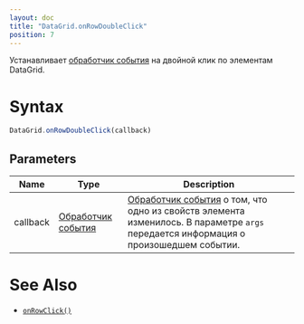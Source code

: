 ```yaml
---
layout: doc
title: "DataGrid.onRowDoubleClick"
position: 7
---
```


Устанавливает [обработчик события](../../../Core/Script/) на двойной клик по элементам DataGrid.

# Syntax

```js
DataGrid.onRowDoubleClick(callback)
```

## Parameters

Name|Type|Description
----|----|-----------
callback|[Обработчик события](../../../Core/Script/)|[Обработчик события](../../../Core/Script/) о том, что одно из свойств элемента изменилось. В параметре `args` передается информация о произошедшем событии.

# See Also

* [`onRowClick()`](../DataGrid.onRowClick/)
